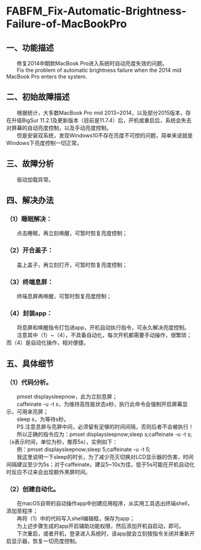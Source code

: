# FABFM_Fix-Automatic-Brightness-Failure-of-MacBookPro
## 一、功能描述  
&emsp;&emsp;修复2014中期款MacBook Pro进入系统时自动亮度失效的问题。  
&emsp;&emsp;Fix the problem of automatic brightness failure when the 2014 mid MacBook Pro enters the system.  
## 二、初始故障描述  
&emsp;&emsp;根据统计，大多数MacBook Pro mid 2013~2014，以及部分2015版本，存在升级BigSur 11.2.1及更新版本（目前是11.7.4）后，开机或重启后，系统会失去对屏幕的自动亮度控制，以及手动亮度控制。  
&emsp;&emsp;但是安装双系统，发现Windows10不存在亮度不可控的问题，简单来说就是Windows下亮度控制一切正常。  
## 三、故障分析  
&emsp;&emsp;驱动加载异常。  
## 四、解决办法
### （1）睡眠解决：  
&emsp;&emsp;点击睡眠，再立刻唤醒，可暂时恢复亮度控制；  
### （2）开合盖子：  
&emsp;&emsp;盖上盖子，再立刻打开，可暂时恢复亮度控制；  
### （3）终端息屏：  
&emsp;&emsp;终端息屏再唤醒，可暂时恢复亮度控制；  
### （4）封装app：  
&emsp;&emsp;将息屏和唤醒指令打包进app，开机自动执行指令，可永久解决亮度控制。  
&emsp;&emsp;注意其中（1）~（4），不具备自动化，每次开机都需要手动操作，很繁琐；而（4）是自动化操作，相对便捷。  
## 五、具体细节  
### （1）代码分析。  
&emsp;&emsp;pmset displaysleepnow，此为立刻息屏；  
&emsp;&emsp;caffeinate -u -t s，为维持高性能状态s秒，执行此命令会强制开启屏幕显示，可用来亮屏；  
&emsp;&emsp;sleep s，为等待s秒。  
&emsp;&emsp;PS.注意息屏与亮屏中间，必须留有足够的时间间隔，否则后者不会被执行！  
&emsp;&emsp;所以正确的指令应为：pmset displaysleepnow;sleep s;caffeinate -u -t s;（s表示时间，单位为秒，推荐5s），实例如下：  
&emsp;&emsp;例：pmset displaysleepnow;sleep 5;caffeinate -u -t 5;   
&emsp;&emsp;我这里说明一下sleep的时长，为了减少亮灭切换对LCD显示器的伤害，时间间隔建议至少为5s；对于caffeinate，建议5~10s为佳，低于5s可能在开机自动化时反应不过来会出现额外黑屏时间。  
### （2）创建自动化。  
&emsp;&emsp;在macOS自带的自动操作app中创建应用程序，从实用工具选出终端shell，添加至程序；  
&emsp;&emsp;再将（1）中的代码写入shell编辑框，保存为app；  
&emsp;&emsp;为上述步骤生成的app开启辅助功能权限，然后添加开机自启动，即可。  
&emsp;&emsp;下次重启，或者开机，登录进入系统时，该app就会立刻按指令关闭并重新开启显示器，恢复一切亮度控制。  
